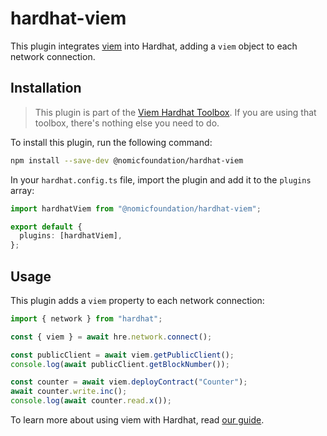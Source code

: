 # hardhat-viem

This plugin integrates [viem](https://viem.sh) into Hardhat, adding a `viem` object to each network connection.

## Installation

> This plugin is part of the [Viem Hardhat Toolbox](/v-next/hardhat-toolbox-viem/). If you are using that toolbox, there's nothing else you need to do.

To install this plugin, run the following command:

```bash
npm install --save-dev @nomicfoundation/hardhat-viem
```

In your `hardhat.config.ts` file, import the plugin and add it to the `plugins` array:

```typescript
import hardhatViem from "@nomicfoundation/hardhat-viem";

export default {
  plugins: [hardhatViem],
};
```

## Usage

This plugin adds a `viem` property to each network connection:

```ts
import { network } from "hardhat";

const { viem } = await hre.network.connect();

const publicClient = await viem.getPublicClient();
console.log(await publicClient.getBlockNumber());

const counter = await viem.deployContract("Counter");
await counter.write.inc();
console.log(await counter.read.x());
```

To learn more about using viem with Hardhat, read [our guide](https://hardhat.org/hardhat3-alpha/learn-more/using-viem).
